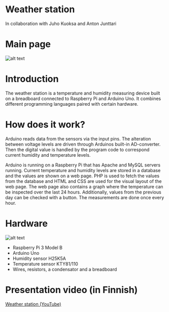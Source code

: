 # Weather station
In collaboration with Juho Kuoksa and Anton Junttari

# Main page
![alt text](https://user-images.githubusercontent.com/32328856/47870685-cc1c8980-de12-11e8-803e-77e3edbb8355.PNG)
# Introduction
The weather station is a temperature and humidity measuring device built on a breadboard connected to Raspberry Pi and Arduino Uno. It combines different programming languages paired with certain hardware.

# How does it work?
Arduino reads data from the sensors via the input pins. The alteration between voltage levels are driven through Arduinos built-in AD-converter. Then the digital value is handled by the program code to correspond current humidity and temperature levels.

Arduino is running on a Raspberry Pi that has Apache and MySQL servers running. Current temperature and humidity levels are stored in a database and the values are shown on a web page. PHP is used to fetch the values from the database and HTML and CSS are used for the visual layout of the web page. The web page also contains a graph where the temperature can be inspected over the last 24 hours. Additionally, values from the previous day can be checked with a button. The measurements are done once every hour. 

# Hardware
![alt text](https://user-images.githubusercontent.com/32328856/47870953-6977bd80-de13-11e8-8802-18c0b1539f33.png)
- Raspberry Pi 3 Model B
- Arduino Uno
- Humidity sensor H25K5A
- Temperature sensor KTY81/110
- Wires, resistors, a condensator and a breadboard

# Presentation video (in Finnish)
[Weather station (YouTube)](https://www.youtube.com/watch?v=NzSwM3K9UbM)



